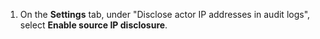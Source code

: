 1. On the **Settings** tab, under "Disclose actor IP addresses in audit logs", select **Enable source IP disclosure**.
